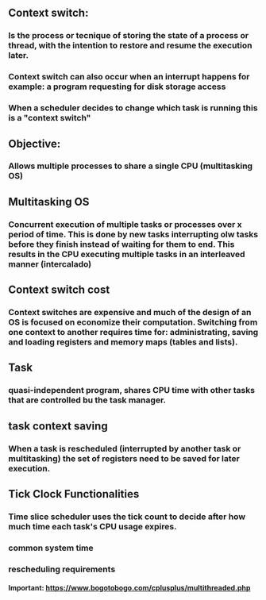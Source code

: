 ## Context switch:
### Is the process or tecnique of storing the state of a process or thread, with the intention to restore and resume the execution later.
### Context switch can also occur when an interrupt happens for example: a program requesting for disk storage access
### When a scheduler decides to change which task is running this is a "context switch"
## Objective:
### Allows multiple processes to share a single CPU (multitasking OS)
## Multitasking OS
### Concurrent execution of multiple tasks or processes over x period of time. This is done by new tasks interrupting olw tasks before they finish instead of waiting for them to end. This results in the CPU executing multiple tasks in an interleaved manner (intercalado)
## Context switch cost
### Context switches are expensive and much of the design of an OS is focused on economize their computation. Switching from one context to another requires time for: administrating, saving and loading registers and memory maps (tables and lists). 
## Task
### quasi-independent program, shares CPU time with other tasks that are controlled bu the task manager.
## task context saving
### When a task is rescheduled (interrupted by another task or multitasking) the set of registers need to be saved for later execution. 
## Tick Clock Functionalities
### Time slice scheduler uses the tick count to decide after how much time each task's CPU usage expires.
### common system time 
### rescheduling requirements
#### Important: https://www.bogotobogo.com/cplusplus/multithreaded.php
